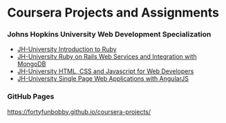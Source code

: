 # Coursera Projects and Assignments

### Johns Hopkins University Web Development Specialization

* <a href="jhu-fullstack-course1/README.md">JH-University Introduction to Ruby</a>
* <a href="jhu-fullstack-course3/README.md">JH-University Ruby on Rails Web Services and Integration with MongoDB</a>
* <a href="jhu-fullstack-course4/README.md">JH-University HTML, CSS and Javascript for Web Developers</a>
* <a href="jhu-fullstack-course5/README.md">JH-University Single Page Web Applications with AngularJS</a>

### GitHub Pages

https://fortyfunbobby.github.io/coursera-projects/
